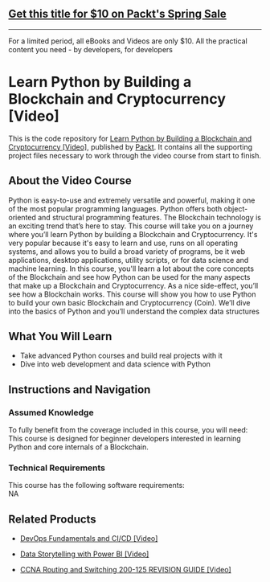 ## [Get this title for $10 on Packt's Spring Sale](https://www.packt.com/V12136?utm_source=github&utm_medium=packt-github-repo&utm_campaign=spring_10_dollar_2022)
-----
For a limited period, all eBooks and Videos are only $10. All the practical content you need \- by developers, for developers

# Learn Python by Building a Blockchain and Cryptocurrency [Video]
This is the code repository for [Learn Python by Building a Blockchain and Cryptocurrency [Video]](https://www.packtpub.com/product/learn-python-by-building-a-blockchain-and-cryptocurrency-video/9781789610666), published by [Packt](https://www.packtpub.com/?utm_source=github). It contains all the supporting project files necessary to work through the video course from start to finish.
## About the Video Course
Python is easy-to-use and extremely versatile and powerful, making it one of the most popular programming languages. Python offers both object-oriented and structural programming features. The Blockchain technology is an exciting trend that’s here to stay. 
This course will take you on a journey where you’ll learn Python by building a Blockchain and Cryptocurrency. It's very popular because it's easy to learn and use, runs on all operating systems, and allows you to build a broad variety of programs, be it web applications, desktop applications, utility scripts, or for data science and machine learning. 
In this course, you'll learn a lot about the core concepts of the Blockchain and see how Python can be used for the many aspects that make up a Blockchain and Cryptocurrency. As a nice side-effect, you’ll see how a Blockchain works. This course will show you how to use Python to build your own basic Blockchain and Cryptocurrency (Coin). We’ll dive into the basics of Python and you’ll understand the complex data structures

<H2>What You Will Learn</H2>
<DIV class=book-info-will-learn-text>
<UL>
<LI>Take advanced Python courses and build real projects with it
<LI>Dive into web development and data science with Python </LI></UL></DIV>

## Instructions and Navigation
### Assumed Knowledge
To fully benefit from the coverage included in this course, you will need:<br/>
This course is designed for beginner developers interested in learning Python and core internals of a Blockchain.
### Technical Requirements
This course has the following software requirements:<br/>
NA

## Related Products
* [DevOps Fundamentals and CI/CD [Video]](https://www.packtpub.com/networking-and-servers/ccna-routing-and-switching-200-125-revision-guide-video?utm_source=github&utm_medium=repository&utm_campaign=9781789803211)

* [Data Storytelling with Power BI [Video]](https://www.packtpub.com/networking-and-servers/ccna-routing-and-switching-200-125-revision-guide-video?utm_source=github&utm_medium=repository&utm_campaign=9781789803211)

* [CCNA Routing and Switching 200-125 REVISION GUIDE [Video]](https://www.packtpub.com/networking-and-servers/ccna-routing-and-switching-200-125-revision-guide-video?utm_source=github&utm_medium=repository&utm_campaign=9781789803211)

